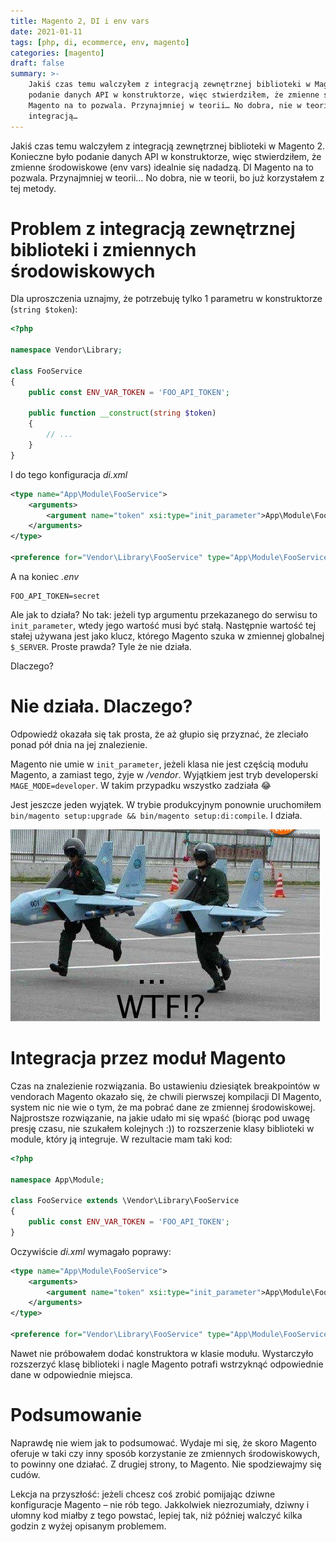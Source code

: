 ```yaml
---
title: Magento 2, DI i env vars
date: 2021-01-11
tags: [php, di, ecommerce, env, magento]
categories: [magento]
draft: false
summary: >- 
    Jakiś czas temu walczyłem z integracją zewnętrznej biblioteki w Magento 2. Konieczne było
    podanie danych API w konstruktorze, więc stwierdziłem, że zmienne środowiskowe (env vars) idealnie się nadadzą. DI
    Magento na to pozwala. Przynajmniej w teorii… No dobra, nie w teorii, bo już korzystałem z tej metody. Problem z
    integracją…
---
```


Jakiś czas temu walczyłem z integracją zewnętrznej biblioteki w Magento 2. Konieczne było podanie danych API w
konstruktorze, więc stwierdziłem, że zmienne środowiskowe (env vars) idealnie się nadadzą. DI Magento na to pozwala.
Przynajmniej w teorii… No dobra, nie w teorii, bo już korzystałem z tej metody.

# Problem z integracją zewnętrznej biblioteki i zmiennych środowiskowych

Dla uproszczenia uznajmy, że potrzebuję tylko 1 parametru w konstruktorze (`string $token`):

```php
<?php

namespace Vendor\Library;

class FooService
{
    public const ENV_VAR_TOKEN = 'FOO_API_TOKEN';

    public function __construct(string $token)
    {
        // ...
    }
}
```

I do tego konfiguracja *di.xml*

```xml
<type name="App\Module\FooService">
    <arguments>
        <argument name="token" xsi:type="init_parameter">App\Module\FooService::ENV_VAR_TOKEN</argument>
    </arguments>
</type>

<preference for="Vendor\Library\FooService" type="App\Module\FooService"/>
```

A na koniec *.env*

```shell
FOO_API_TOKEN=secret
```

Ale jak to działa? No tak: jeżeli typ argumentu przekazanego do serwisu to `init_parameter`, wtedy jego wartość musi być
stałą. Następnie wartość tej stałej używana jest jako klucz, którego Magento szuka w zmiennej globalnej `$_SERVER`.
Proste prawda? Tyle że nie działa.

Dlaczego?

# Nie działa. Dlaczego?

Odpowiedź okazała się tak prosta, że aż głupio się przyznać, że zleciało ponad pół dnia na jej znalezienie.

Magento nie umie w `init_parameter`, jeżeli klasa nie jest częścią modułu Magento, a zamiast tego, żyje w */vendor*.
Wyjątkiem jest tryb developerski `MAGE_MODE=developer`. W takim przypadku wszystko zadziała 😂

Jest jeszcze jeden wyjątek. W trybie produkcyjnym ponownie
uruchomiłem `bin/magento setup:upgrade && bin/magento setup:di:compile`. I działa.

![WTF i Magento. Nierozłączni przyjaciele][wtf-img]

# Integracja przez moduł Magento

Czas na znalezienie rozwiązania. Bo ustawieniu dziesiątek breakpointów w vendorach Magento okazało się, że chwili
pierwszej kompilacji DI Magento, system nic nie wie o tym, że ma pobrać dane ze zmiennej środowiskowej. Najprostsze
rozwiązanie, na jakie udało mi się wpaść (biorąc pod uwagę presję czasu, nie szukałem kolejnych :)) to rozszerzenie
klasy biblioteki w module, który ją integruje. W rezultacie mam taki kod:

```php
<?php

namespace App\Module;

class FooService extends \Vendor\Library\FooService
{
    public const ENV_VAR_TOKEN = 'FOO_API_TOKEN';
}
```

Oczywiście *di.xml* wymagało poprawy:

```xml
<type name="App\Module\FooService">
    <arguments>
        <argument name="token" xsi:type="init_parameter">App\Module\FooService::ENV_VAR_TOKEN</argument>
    </arguments>
</type>

<preference for="Vendor\Library\FooService" type="App\Module\FooService"/>
```

Nawet nie próbowałem dodać konstruktora w klasie modułu. Wystarczyło rozszerzyć klasę biblioteki i nagle Magento potrafi
wstrzyknąć odpowiednie dane w odpowiednie miejsca.

# Podsumowanie 

Naprawdę nie wiem jak to podsumować. Wydaje mi się, że skoro Magento oferuje w taki czy inny sposób korzystanie ze 
zmiennych środowiskowych, to powinny one działać. Z drugiej strony, to Magento. Nie spodziewajmy się cudów.

Lekcja na przyszłość: jeżeli chcesz coś zrobić pomijając dziwne konfiguracje Magento – nie rób tego. Jakkolwiek
niezrozumiały, dziwny i ułomny kod miałby z tego powstać, lepiej tak, niż później walczyć kilka godzin z wyżej opisanym
problemem.

[wtf-img]: wtfmoment.jpg "WTF i Magento. Nierozłączni przyjaciele"
